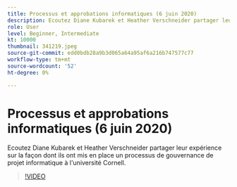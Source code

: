 ```yaml
---
title: Processus et approbations informatiques (6 juin 2020)
description: Ecoutez Diane Kubarek et Heather Verschneider partager leur expérience sur la façon dont ils ont mis en place un processus de gouvernance de projet informatique à l'université Cornell.
role: User
level: Beginner, Intermediate
kt: 10000
thumbnail: 341219.jpeg
source-git-commit: edd0bdb28a9b3d065a64a95af6a216b747577c77
workflow-type: tm+mt
source-wordcount: '52'
ht-degree: 0%

---
```


# Processus et approbations informatiques (6 juin 2020)

Ecoutez Diane Kubarek et Heather Verschneider partager leur expérience sur la façon dont ils ont mis en place un processus de gouvernance de projet informatique à l&#39;université Cornell.

>[!VIDEO](https://video.tv.adobe.com/v/341219/?quality=12&learn=on)
